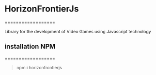 # HorizonFrontierJs
==================

Library for the development of Video Games using Javascript technology

## installation NPM
==================

>npm i horizonfrontierjs






